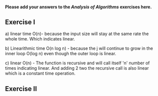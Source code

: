 #### Please add your answers to the ***Analysis of  Algorithms*** exercises here.

## Exercise I

a) linear time O(n)- because the input size will stay at the same rate the whole time. Which indicates linear.


b) Linearithmic time O(n log n) - because the j will continue to grow in the inner loop O(log n) even though the outer loop is linear.


c) linear O(n) - The function is recursive and will call itself 'n' number of times indicating linear. And adding 2 two the recursive call is also linear which is a constant time operation.

## Exercise II


